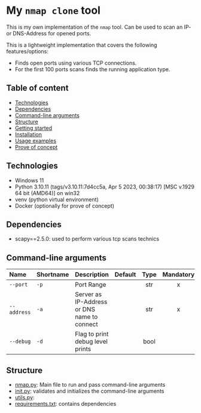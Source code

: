 # My `nmap clone` tool

This is my own implementation of the `nmap` tool.
Can be used to scan an IP- or DNS-Address for opened ports.

This is a lightweight implementation that covers the following features/options:

- Finds open ports using various TCP connections.
- For the first 100 ports scans finds the running application type.

## Table of content

- [Technologies](#technologies)
- [Dependencies](#dependencies)
- [Command-line arguments](#command-line-arguments)
- [Structure](#structure)
- [Getting started](#getting-started)
- [Installation](#installation)
- [Usage examples](#usage-examples)
- [Prove of concept](#prove-of-concept)

## Technologies

- Windows 11
- Python 3.10.11 (tags/v3.10.11:7d4cc5a, Apr  5 2023, 00:38:17) [MSC v.1929 64 bit (AMD64)] on win32
- venv (python virtual environment)
- Docker (optionally for prove of concept)

## Dependencies

- scapy==2.5.0: used to perform various tcp scans technics

## Command-line arguments

| Name | Shortname | Description | Default | Type | Mandatory |
| :--- | :--- | :--- | :---: | :---: | :---: |
| `--port` | `-p` | Port Range | | str | x |
| `--address` | `-a` | Server as IP-Address or DNS name to connect | | str | x |
| `--debug` | `-d` | Flag to print debug level prints | | bool | |

## Structure

- [nmap.py](./nmap.py): Main file to run and pass command-line arguments
- [init.py](./init.py): validates and initializes the command-line arguments
- [utils.py](./utils.py):
- [requirements.txt](./requirements.txt): contains dependencies

